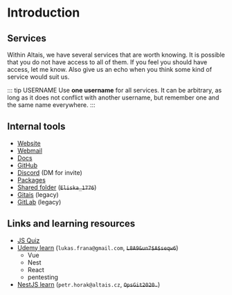 # Introduction

## Services

Within Altais, we have several services that are worth knowing. It is possible that you do not have access to all of them. If you feel you should have access, let me know. Also give us an echo when you think some kind of service would suit us.

::: tip USERNAME
Use **one username** for all services. It can be arbitrary, as long as it does not conflict with another username, but remember one and the same name everywhere.
:::

## Internal tools

-  [Website](https://www.altais.cz/)
-  [Webmail](https://www.altais.cz/webmail/)
-  [Docs](https://docs.swgeeks.cz/)
-  [GitHub](https://github.com/altaisdev)
-  [Discord](https://discord.com/channels/@me/Lukeeno%237642) (DM for invite)
-  [Packages](https://github.com/orgs/altaisdev/packages)
-  [Shared folder](https://owncloud.cesnet.cz/index.php/s/gl4G7tchUFMlDc0) (~~`Eliska_1776`~~)
-  [Gitais](https://git.swgeeks.cz/) (legacy)
-  [GitLab](https://git.altais.cz/) (legacy)

## Links and learning resources

-  [JS Quiz](https://javascript-questions.vercel.app/)
-  [Udemy learn](https://www.udemy.com/) (`lukas.frana@gmail.com`, ~~`L8A9&un7$A$seqw6`~~)
   -  Vue
   -  Nest
   -  React
   -  pentesting
-  [NestJS learn](https://learn.nestjs.com/) (`petr.horak@altais.cz`, ~~`OpsGit2020.`~~)
